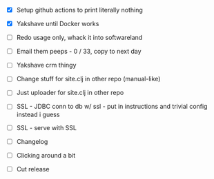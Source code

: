 - [x] Setup github actions to print literally nothing

- [x] Yakshave until Docker works

- [ ] Redo usage only, whack it into softwareland
- [ ] Email them peeps - 0 / 33, copy to next day
- [ ] Yakshave crm thingy
- [ ] Change stuff for site.clj in other repo (manual-like)

- [ ] Just uploader for site.clj in other repo

- [ ] SSL - JDBC conn to db w/ ssl - put in instructions and trivial config instead i guess
- [ ] SSL - serve with SSL
- [ ] Changelog
- [ ] Clicking around a bit
- [ ] Cut release
